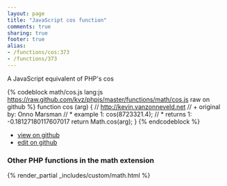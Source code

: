 ```yaml
---
layout: page
title: "JavaScript cos function"
comments: true
sharing: true
footer: true
alias:
- /functions/cos:373
- /functions/373
---
```

<!-- Generated by Rakefile:build -->
A JavaScript equivalent of PHP's cos

{% codeblock math/cos.js lang:js https://raw.github.com/kvz/phpjs/master/functions/math/cos.js raw on github %}
function cos (arg) {
    // http://kevin.vanzonneveld.net
    // +   original by: Onno Marsman
    // *     example 1: cos(8723321.4);
    // *     returns 1: -0.18127180117607017
    return Math.cos(arg);
}
{% endcodeblock %}

 - [view on github](https://github.com/kvz/phpjs/blob/master/functions/math/cos.js)
 - [edit on github](https://github.com/kvz/phpjs/edit/master/functions/math/cos.js)

### Other PHP functions in the math extension
{% render_partial _includes/custom/math.html %}
